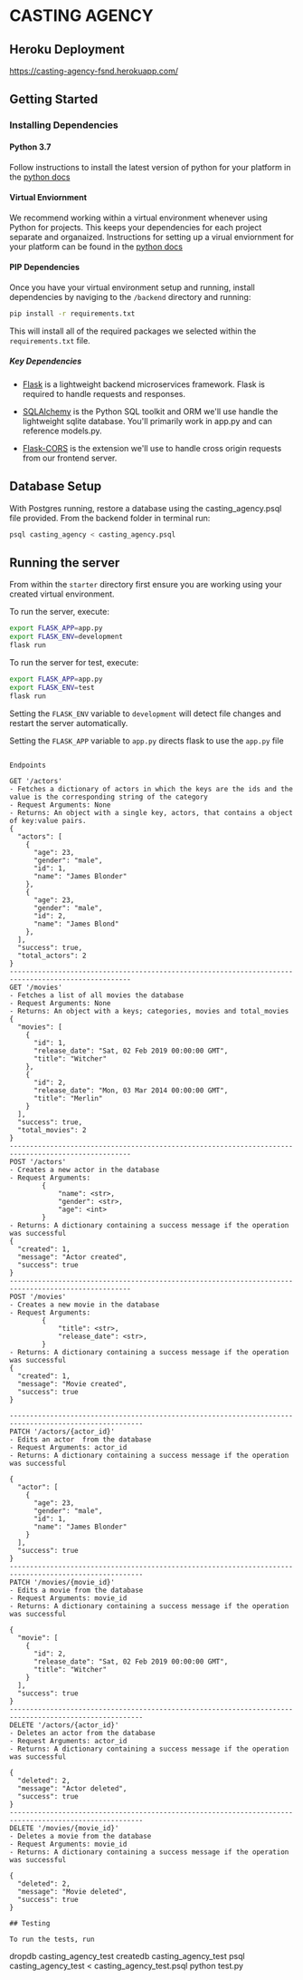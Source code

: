 # CASTING AGENCY

## Heroku Deployment

https://casting-agency-fsnd.herokuapp.com/

## Getting Started

### Installing Dependencies

#### Python 3.7

Follow instructions to install the latest version of python for your platform in the [python docs](https://docs.python.org/3/using/unix.html#getting-and-installing-the-latest-version-of-python)

#### Virtual Enviornment

We recommend working within a virtual environment whenever using Python for projects. This keeps your dependencies for each project separate and organaized. Instructions for setting up a virual enviornment for your platform can be found in the [python docs](https://packaging.python.org/guides/installing-using-pip-and-virtual-environments/)

#### PIP Dependencies

Once you have your virtual environment setup and running, install dependencies by naviging to the `/backend` directory and running:

```bash
pip install -r requirements.txt
```

This will install all of the required packages we selected within the `requirements.txt` file.

##### Key Dependencies

- [Flask](http://flask.pocoo.org/) is a lightweight backend microservices framework. Flask is required to handle requests and responses.

- [SQLAlchemy](https://www.sqlalchemy.org/) is the Python SQL toolkit and ORM we'll use handle the lightweight sqlite database. You'll primarily work in app.py and can reference models.py.

- [Flask-CORS](https://flask-cors.readthedocs.io/en/latest/#) is the extension we'll use to handle cross origin requests from our frontend server.

## Database Setup

With Postgres running, restore a database using the casting_agency.psql file provided. From the backend folder in terminal run:

```bash
psql casting_agency < casting_agency.psql
```

## Running the server

From within the `starter` directory first ensure you are working using your created virtual environment.

To run the server, execute:

```bash
export FLASK_APP=app.py
export FLASK_ENV=development
flask run
```

To run the server for test, execute:

```bash
export FLASK_APP=app.py
export FLASK_ENV=test
flask run
```

Setting the `FLASK_ENV` variable to `development` will detect file changes and restart the server automatically.

Setting the `FLASK_APP` variable to `app.py` directs flask to use the `app.py` file

```

Endpoints

GET '/actors'
- Fetches a dictionary of actors in which the keys are the ids and the value is the corresponding string of the category
- Request Arguments: None
- Returns: An object with a single key, actors, that contains a object of key:value pairs.
{
  "actors": [
    {
      "age": 23,
      "gender": "male",
      "id": 1,
      "name": "James Blonder"
    },
    {
      "age": 23,
      "gender": "male",
      "id": 2,
      "name": "James Blond"
    },
  ],
  "success": true,
  "total_actors": 2
}
----------------------------------------------------------------------------------------------------
GET '/movies'
- Fetches a list of all movies the database
- Request Arguments: None
- Returns: An object with a keys; categories, movies and total_movies
{
  "movies": [
    {
      "id": 1,
      "release_date": "Sat, 02 Feb 2019 00:00:00 GMT",
      "title": "Witcher"
    },
    {
      "id": 2,
      "release_date": "Mon, 03 Mar 2014 00:00:00 GMT",
      "title": "Merlin"
    }
  ],
  "success": true,
  "total_movies": 2
}
----------------------------------------------------------------------------------------------------
POST '/actors'
- Creates a new actor in the database
- Request Arguments:
        {
            "name": <str>,
            "gender": <str>,
            "age": <int>
        }
- Returns: A dictionary containing a success message if the operation was successful
{
  "created": 1,
  "message": "Actor created",
  "success": true
}
----------------------------------------------------------------------------------------------------
POST '/movies'
- Creates a new movie in the database
- Request Arguments:
        {
            "title": <str>,
            "release_date": <str>,
        }
- Returns: A dictionary containing a success message if the operation was successful
{
  "created": 1,
  "message": "Movie created",
  "success": true
}

-------------------------------------------------------------------------------------------------------
PATCH '/actors/{actor_id}'
- Edits an actor  from the database
- Request Arguments: actor_id
- Returns: A dictionary containing a success message if the operation was successful

{
  "actor": [
    {
      "age": 23,
      "gender": "male",
      "id": 1,
      "name": "James Blonder"
    }
  ],
  "success": true
}
-------------------------------------------------------------------------------------------------------
PATCH '/movies/{movie_id}'
- Edits a movie from the database
- Request Arguments: movie_id
- Returns: A dictionary containing a success message if the operation was successful

{
  "movie": [
    {
      "id": 2,
      "release_date": "Sat, 02 Feb 2019 00:00:00 GMT",
      "title": "Witcher"
    }
  ],
  "success": true
}
-------------------------------------------------------------------------------------------------------
DELETE '/actors/{actor_id}'
- Deletes an actor from the database
- Request Arguments: actor_id
- Returns: A dictionary containing a success message if the operation was successful

{
  "deleted": 2,
  "message": "Actor deleted",
  "success": true
}
-------------------------------------------------------------------------------------------------------
DELETE '/movies/{movie_id}'
- Deletes a movie from the database
- Request Arguments: movie_id
- Returns: A dictionary containing a success message if the operation was successful

{
  "deleted": 2,
  "message": "Movie deleted",
  "success": true
}

## Testing

To run the tests, run

```

dropdb casting_agency_test
createdb casting_agency_test
psql casting_agency_test < casting_agency_test.psql
python test.py

```

```
